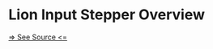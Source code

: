 # Lion Input Stepper Overview

[=> See Source <=](../../../docs/components/inputs/input-stepper/overview.md)
